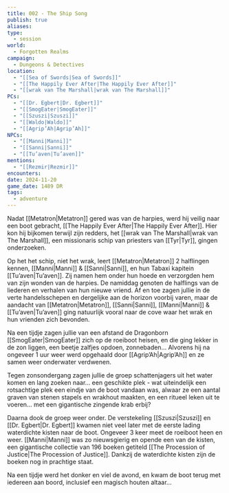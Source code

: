 ```yaml
---
title: 002 - The Ship Song
publish: true
aliases: 
type:
  - session
world:
  - Forgotten Realms
campaign:
  - Dungeons & Detectives
location:
  - "[[Sea of Swords|Sea of Swords]]"
  - "[[The Happily Ever After|The Happily Ever After]]"
  - "[[wrak van The Marshall|wrak van The Marshall]]"
PCs:
  - "[[Dr. Egbert|Dr. Egbert]]"
  - "[[SmogEater|SmogEater]]"
  - "[[Szuszi|Szuszi]]"
  - "[[Waldo|Waldo]]"
  - "[[Agrip’Ah|Agrip’Ah]]"
NPCs:
  - "[[Manni|Manni]]"
  - "[[Sanni|Sanni]]"
  - "[[Tu’aven|Tu’aven]]"
mentions:
  - "[[Rezmir|Rezmir]]"
encounters: 
date: 2024-11-20
game_date: 1489 DR
tags:
  - adventure
---
```


Nadat [[Metatron|Metatron]] gered was van de harpies, werd hij veilig naar een boot gebracht, [[The Happily Ever After|The Happily Ever After]]. Hier kon hij bijkomen terwijl zijn redders, het [[wrak van The Marshall|wrak van The Marshall]], een missionaris schip van priesters van [[Tyr|Tyr]], gingen onderzoeken. 

Op het het schip, niet het wrak, leert [[Metatron|Metatron]] 2 halflingen kennen, [[Manni|Manni]] & [[Sanni|Sanni]], en hun Tabaxi kapitein [[Tu’aven|Tu’aven]]. Zij namen hem onder hun hoede en verzorgden hem van zijn wonden van de harpies. De namiddag genoten de halflings van de liederen en verhalen van hun nieuwe vriend. Af en toe zagen jullie in de verte handelsschepen en dergelijke aan de horizon voorbij varen, maar de aandacht van [[Metatron|Metatron]], [[Sanni|Sanni]], [[Manni|Manni]] & [[Tu’aven|Tu’aven]] ging natuurlijk vooral naar de cove waar het wrak en hun vrienden zich bevonden.

Na een tijdje zagen jullie van een afstand de Dragonborn [[SmogEater|SmogEater]] zich op de roeiboot heisen, en die ging lekker in de zon liggen, een beetje zalfjes opdoen, zonnebaden… Alvorens hij na ongeveer 1 uur weer werd opgehaald door [[Agrip’Ah|Agrip’Ah]] en ze samen weer onderwater verdwenen.

Tegen zonsondergang zagen jullie de groep schattenjagers uit het water komen en lang zoeken naar… een geschikte plek - wat uiteindelijk een rotsachtige plek een eindje van de boot vandaan was, alwaar ze een aantal graven van stenen stapels en wrakhout maakten, en een ritueel leken uit te voeren… met een gigantische zingende krab erbij?
 
Daarna dook de groep weer onder. De verstekeling [[Szuszi|Szuszi]] en [[Dr. Egbert|Dr. Egbert]] kwamen niet veel later met de eerste lading waterdichte kisten naar de boot. Ongeveer 3 keer meet de roeiboot heen en weer. [[Manni|Manni]] was zo nieuwsgierig en opende een van de kisten, een gigantische collectie van 196 boeken getiteld [[The Procession of Justice|The Procession of Justice]]. Dankzij de waterdichte kisten zijn de boeken nog in prachtige staat.

Na een tijdje werd het  donker en viel de avond, en kwam de boot terug met iedereen aan boord, inclusief een magisch houten altaar…